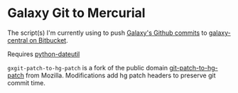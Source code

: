 # Galaxy Git to Mercurial

The script(s) I'm currently using to push [Galaxy's Github
commits](https://github.com/galaxyproject/galaxy/) to [galaxy-central on
Bitbucket](https://bitbucket.org/galaxy/galaxy-central/).

Requires [python-dateutil](https://labix.org/python-dateutil)

`gxgit-patch-to-hg-patch` is a fork of the public domain
[git-patch-to-hg-patch](https://github.com/mozilla/moz-git-tools/blob/master/git-patch-to-hg-patch)
from Mozilla. Modifications add hg patch headers to preserve git commit time.
